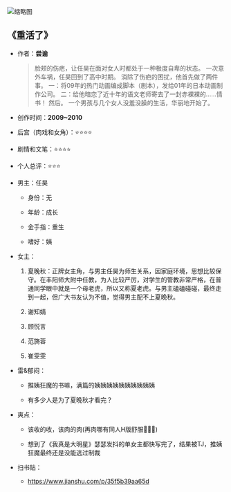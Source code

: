 ![缩略图](https://www.xbiquge.la/files/article/image/11/11648/11648s.jpg)
## 《重活了》

- 作者：**尝谕**
  
    > 脸颊的伤疤，让任昊在面对女人时都处于一种极度自卑的状态。
    一次意外车祸，任昊回到了高中时期。
    消除了伤疤的困扰，他首先做了两件事。
    一：将09年的热门动画编成脚本（剧本），发给01年的日本动画制作公司。
    二：给他暗恋了近十年的语文老师寄去了一封赤裸裸的……情书！
    然后。
    一个男孩与几个女人没羞没臊的生活，华丽地开始了。

- 创作时间：**2009~2010**

- 后宫（肉戏和女角）：⭐⭐⭐⭐
- 剧情和文笔：⭐⭐⭐⭐
- 个人总评：⭐⭐⭐

- 男主：任昊

  * 身份：无
  
  * 年龄：成长
  * 金手指：重生
  * 嗜好：姨

- 女主：

  1. 夏晚秋：正牌女主角，与男主任昊为师生关系，因家庭环境，思想比较保守。在丰阳师大附中任教，为人比较严厉，对学生的管教非常严格，在普通同学眼中就是一个母老虎，所以又称夏老虎。与男主磕磕碰碰，最终走到一起，但广大书友认为不值，觉得男主配不上夏晚秋。

  2. 谢知婧
  3. 顾悦言
  4. 范旖蓉
  5. 崔雯雯

- 雷&郁闷：

  * 推姨狂魔的书嘛，满篇的姨姨姨姨姨姨姨姨姨姨

  * 有多少人是为了夏晚秋才看完？

- 爽点：
  
  * 该收的收，该肉的肉(再肉哪有同人H版舒服👏👏👏)
  
  * 想到了《我真是大明星》瑟瑟发抖的单女主都快写完了，结果被TJ，推姨狂魔最终还是没能逃过制裁

- 扫书贴：
  
  * <https://www.jianshu.com/p/35f5b39aa65d>